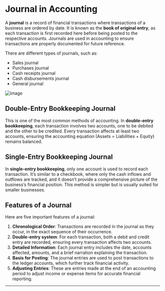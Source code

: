 

# Journal in Accounting

A **journal** is a record of financial transactions where transactions of a business are ordered by date. It is known as the **book of original entry**, as each transaction is first recorded here before being posted to the respective accounts. Journals are used in accounting to ensure transactions are properly documented for future reference.

There are different types of journals, such as:
- Sales journal
- Purchases journal
- Cash receipts journal
- Cash disbursements journal
- General journal

![image](https://github.com/user-attachments/assets/90ad1eb1-5cf9-48cc-8090-1267690aea6f)


## Double-Entry Bookkeeping Journal

This is one of the most common methods of accounting. In **double-entry bookkeeping**, each transaction involves two accounts, one to be debited and the other to be credited. Every transaction affects at least two accounts, ensuring the accounting equation (Assets = Liabilities + Equity) remains balanced.

## Single-Entry Bookkeeping Journal

In **single-entry bookkeeping**, only one account is used to record each transaction. It’s similar to a checkbook, where only the cash inflows and outflows are tracked, and it doesn’t provide a comprehensive picture of the business’s financial position. This method is simpler but is usually suited for smaller businesses.

## Features of a Journal

Here are five important features of a journal:

1. **Chronological Order**: Transactions are recorded in the journal as they occur, in the exact sequence of their occurrence.
2. **Double-entry system**: For each transaction, both a debit and credit entry are recorded, ensuring every transaction affects two accounts.
3. **Detailed Information**: Each journal entry includes the date, accounts affected, amounts, and a brief narration explaining the transaction.
4. **Basis for Posting**: The journal entries are used to post transactions to the ledger accounts, which further track financial activity.
5. **Adjusting Entries**: These are entries made at the end of an accounting period to adjust income or expense items for accurate financial reporting.
---
